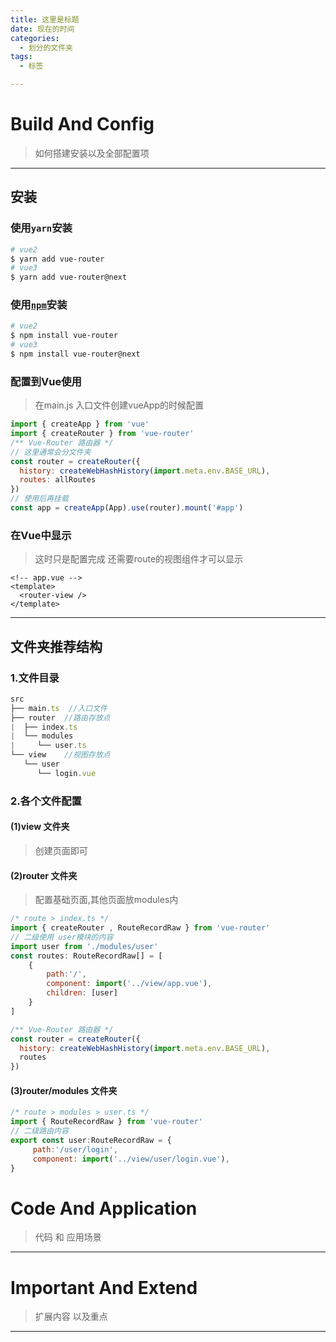 ```yaml
---
title: 这里是标题
date: 现在的时间
categories:
  - 划分的文件夹
tags: 
  - 标签

---
```


# Build And Config

> 如何搭建安装以及全部配置项

---

## 安装

### 使用`yarn`安装

```bash
# vue2
$ yarn add vue-router
# vue3
$ yarn add vue-router@next
```

### 使用[`npm`](https://router.vuejs.org/zh/installation.html#npm)安装

```bash
# vue2
$ npm install vue-router
# vue3
$ npm install vue-router@next
```

### 配置到Vue使用

> 在main.js 入口文件创建vueApp的时候配置

```js
import { createApp } from 'vue'
import { createRouter } from 'vue-router'
/** Vue-Router 路由器 */
// 这里通常会分文件夹
const router = createRouter({
  history: createWebHashHistory(import.meta.env.BASE_URL),
  routes: allRoutes
})
// 使用后再挂载
const app = createApp(App).use(router).mount('#app')
```

### 在Vue中显示

> 这时只是配置完成 还需要route的视图组件才可以显示

```vue
<!-- app.vue -->
<template>
  <router-view />
</template>
```

---

## 文件夹推荐结构

### 1.文件目录

```js
src
├── main.ts  //入口文件
├── router	//路由存放点
|  ├── index.ts
|  └── modules
|     └── user.ts
└── view	//视图存放点
   └── user
      └── login.vue
```

### 2.各个文件配置

#### (1)view 文件夹

> 创建页面即可

#### (2)router 文件夹

> 配置基础页面,其他页面放modules内

```js
/* route > index.ts */
import { createRouter , RouteRecordRaw } from 'vue-router'
// 二级使用 user模块的内容
import user from './modules/user'
const routes: RouteRecordRaw[] = [
    {
        path:'/',
        component: import('../view/app.vue'),
        children: [user]
    }
]

/** Vue-Router 路由器 */
const router = createRouter({
  history: createWebHashHistory(import.meta.env.BASE_URL),
  routes
})
```

#### (3)router/modules 文件夹

```js
/* route > modules > user.ts */
import { RouteRecordRaw } from 'vue-router'
// 二级路由内容
export const user:RouteRecordRaw = {
     path:'/user/login',
     component: import('../view/user/login.vue'),
}
```

# Code And Application

> 代码 和 应用场景

---



# Important And Extend

> 扩展内容 以及重点

---